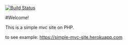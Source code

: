 [![Build Status](https://travis-ci.org/PeresvetS/simple-mvc-site.svg?branch=master)](https://travis-ci.org/PeresvetS/simple-mvc-site)

#Welcome!

This is a simple mvc site on PHP.

to see example: https://simple-mvc-site.herokuapp.com

